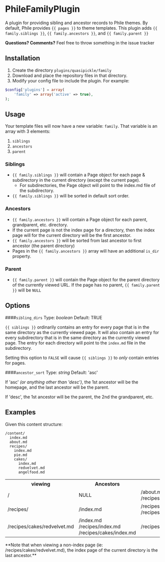# PhileFamilyPlugin
A plugin for providing sibling and ancestor records to Phile themes.  By default, Phile provides `{{ pages }}` to theme templates.  This plugin adds `{{ family.siblings }}`, `{{ family.ancestors }}`, and `{{ family.parent }}`

**Questions? Comments?** Feel free to throw something in the issue tracker

## Installation
1. Create the directory `plugins/quasipickle/family`
2. Download and place the repository files in that directory.
3. Modify your config file to include the plugin.  For example:

```php
$config['plugins'] = array(
	'family' => array('active' => true),
);
```

## Usage
Your template files will now have a new variable: `family`.  That variable is an array with 3 elements:

1. `siblings`
2. `ancestors`
3. `parent`


### Siblings
* `{{ family.siblings }}` will contain a Page object for each page & subdirectory in the current directory (except the current page).  
  * For subdirectories, the Page object will point to the index.md file of the subdirectory.  
* `{{ family.siblings }}` will be sorted in default sort order.

### Ancestors
* `{{ family.ancestors }}` will contain a Page object for each parent, grandparent, etc. directory.
* If the current page is not the index page for a directory, then the index page will for the current directory will be the first ancestor.
* `{{ family.ancestors }}` will be sorted from last ancestor to first ancestor (the parent directory)
* Pages in the `{{ family.ancestors }}` array will have an additional `is_dir` property.

### Parent
* `{{ family.parent }}` will contain the Page object for the parent directory of the currently viewed URL.  If the page has no parent, `{{ family.parent }}` will be `NULL`


## Options

####`sibling_dirs`
Type: *boolean*
Default: TRUE

`{{ siblings }}` ordinarily contains an entry for every page that is in the same directory as the currently viewed page.  It will also contain an entry for every subdirectory that is in the same directory as the currently viewed page.  The entry for each directory will point to the `index.md` file in the subdirectory.

Setting this option to `FALSE` will cause `{{ siblings }}` to *only* contain entries for pages.

####`ancestor_sort`
Type: *string*
Default: 'asc'

If 'asc' _(or anything other than 'desc')_, the 1st ancestor will be the homepage, and the last ancestor will be the parent.

If 'desc', the 1st ancestor will be the parent, the 2nd the grandparent, etc.


## Examples

Given this content structure:

```
/content/
  index.md
  about.md
  recipes/
    index.md
    pie.md
    cakes/
      index.md
      redvelvet.md
      angelfood.md
```

<table>
  <tr>
    <th>
      viewing
    </th>
    <th>
      Ancestors
    </th>
    <th>
      Siblings
    </th>
  </tr>
  <tr>
    <td>/</td>
    <td>
      NULL
    </td>
    <td>
      /about.md<br />
      /recipes/index.md
    </td>
  </tr>
  <tr>
    <td>/recipes/</td>
    <td>/index.md</td>
    <td>
      /recipes/pie.md<br />
      /recipes/cakes/index.md
    </td>
  </tr>
  <tr>
    <td>/recipes/cakes/redvelvet.md</td>
    <td>
      /index.md<br />
      /recipes/index.md<br />
      /recipes/cakes/index.md      
    </td>
    <td>
      /recipes/cakes/angelfood.md
    </td>
  </tr>
</table>
**Note that when viewing a non-index page (ie: /recipes/cakes/redvelvet.md), the index page of the current directory is the last ancestor.**

